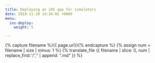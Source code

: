 ```yaml
---
title: Deploying an iOS app for simulators
date: 2018-11-10 14:34:02 +0000
menu:
  ios-deploy:
    weight: 5

---
```

{% capture filename %}{{ page.url}}{% endcapture %}
{% assign num = filename | size | minus: 1 %}
{% translate_file {{ filename | slice: 0, num | replace_first:'/','' | append: ".md" }} %}